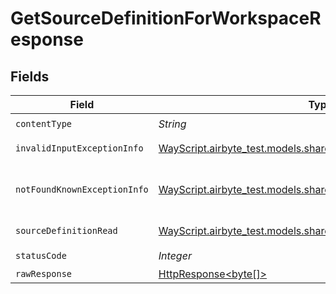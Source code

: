 # GetSourceDefinitionForWorkspaceResponse


## Fields

| Field                                                                                                                    | Type                                                                                                                     | Required                                                                                                                 | Description                                                                                                              |
| ------------------------------------------------------------------------------------------------------------------------ | ------------------------------------------------------------------------------------------------------------------------ | ------------------------------------------------------------------------------------------------------------------------ | ------------------------------------------------------------------------------------------------------------------------ |
| `contentType`                                                                                                            | *String*                                                                                                                 | :heavy_check_mark:                                                                                                       | N/A                                                                                                                      |
| `invalidInputExceptionInfo`                                                                                              | [WayScript.airbyte_test.models.shared.InvalidInputExceptionInfo](../../models/shared/InvalidInputExceptionInfo.md)       | :heavy_minus_sign:                                                                                                       | Input failed validation                                                                                                  |
| `notFoundKnownExceptionInfo`                                                                                             | [WayScript.airbyte_test.models.shared.NotFoundKnownExceptionInfo](../../models/shared/NotFoundKnownExceptionInfo.md)     | :heavy_minus_sign:                                                                                                       | Object with given id was not found.                                                                                      |
| `sourceDefinitionRead`                                                                                                   | [WayScript.airbyte_test.models.shared.SourceDefinitionRead](../../models/shared/SourceDefinitionRead.md)                 | :heavy_minus_sign:                                                                                                       | Successful operation                                                                                                     |
| `statusCode`                                                                                                             | *Integer*                                                                                                                | :heavy_check_mark:                                                                                                       | N/A                                                                                                                      |
| `rawResponse`                                                                                                            | [HttpResponse<byte[]>](https://docs.oracle.com/en/java/javase/11/docs/api/java.net.http/java/net/http/HttpResponse.html) | :heavy_minus_sign:                                                                                                       | N/A                                                                                                                      |